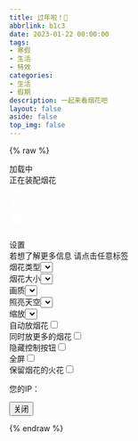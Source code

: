 ```yaml
---
title: 过年啦！🎊
abbrlink: b1c3
date: 2023-01-22 00:00:00
tags: 
- 寒假
- 生活
- 特效
categories: 
- 生活
- 假期
description: 一起来看烟花吧
layout: false
aside: false
top_img: false
---
```


{% raw %}

<!DOCTYPE html><html lang=en><head><meta charset=UTF-8><title>一起来看烟花吧！</title><meta name=viewport content="width=device-width,initial-scale=1,user-scalable=no"><meta name=mobile-web-app-capable content=yes><meta name=apple-mobile-web-app-capable content=yes><meta name=theme-color content=#000000><link rel="shortcut icon" type=image/png href=https://tt3.pages.dev/img/quqi.png><link rel=icon type=image/png href=https://tt3.pages.dev/img/quqi.png><link rel=apple-touch-icon-precomposed href=https://tt3.pages.dev/img/quqi.png><meta name=msapplication-TileColor content=#000000><meta name=msapplication-TileImage content=https://tt3.pages.dev/img/quqi.png><link href="https://fonts.googleapis.com/css?family=Russo+One" rel=stylesheet><link rel=stylesheet href=https://npm.elemecdn.com/ethan4116-blog/lib/effect/fireworks/reset.min.css><link rel=stylesheet href="https://npm.elemecdn.com/ethan4116-blog/lib/effect/fireworks/style.css"><body><div style=height:0;width:0;position:absolute;visibility:hidden><svg xmlns=http://www.w3.org/2000/svg><symbol id=icon-play viewbox="0 0 24 24"><path d="M8 5v14l11-7z"></symbol><symbol id=icon-pause viewbox="0 0 24 24"><path d="M6 19h4V5H6v14zm8-14v14h4V5h-4z"></symbol><symbol id=icon-close viewbox="0 0 24 24"><path d="M19 6.41L17.59 5 12 10.59 6.41 5 5 6.41 10.59 12 5 17.59 6.41 19 12 13.41 17.59 19 19 17.59 13.41 12z"></symbol><symbol id=icon-settings viewbox="0 0 24 24"><path d="M19.43 12.98c.04-.32.07-.64.07-.98s-.03-.66-.07-.98l2.11-1.65c.19-.15.24-.42.12-.64l-2-3.46c-.12-.22-.39-.3-.61-.22l-2.49 1c-.52-.4-1.08-.73-1.69-.98l-.38-2.65C14.46 2.18 14.25 2 14 2h-4c-.25 0-.46.18-.49.42l-.38 2.65c-.61.25-1.17.59-1.69.98l-2.49-1c-.23-.09-.49 0-.61.22l-2 3.46c-.13.22-.07.49.12.64l2.11 1.65c-.04.32-.07.65-.07.98s.03.66.07.98l-2.11 1.65c-.19.15-.24.42-.12.64l2 3.46c.12.22.39.3.61.22l2.49-1c.52.4 1.08.73 1.69.98l.38 2.65c.03.24.24.42.49.42h4c.25 0 .46-.18.49-.42l.38-2.65c.61-.25 1.17-.59 1.69-.98l2.49 1c.23.09.49 0 .61-.22l2-3.46c.12-.22.07-.49-.12-.64l-2.11-1.65zM12 15.5c-1.93 0-3.5-1.57-3.5-3.5s1.57-3.5 3.5-3.5 3.5 1.57 3.5 3.5-1.57 3.5-3.5 3.5z"></symbol><symbol id=icon-sound-on viewbox="0 0 24 24"><path d="M3 9v6h4l5 5V4L7 9H3zm13.5 3c0-1.77-1.02-3.29-2.5-4.03v8.05c1.48-.73 2.5-2.25 2.5-4.02zM14 3.23v2.06c2.89.86 5 3.54 5 6.71s-2.11 5.85-5 6.71v2.06c4.01-.91 7-4.49 7-8.77s-2.99-7.86-7-8.77z"></symbol><symbol id=icon-sound-off viewbox="0 0 24 24"><path d="M16.5 12c0-1.77-1.02-3.29-2.5-4.03v2.21l2.45 2.45c.03-.2.05-.41.05-.63zm2.5 0c0 .94-.2 1.82-.54 2.64l1.51 1.51C20.63 14.91 21 13.5 21 12c0-4.28-2.99-7.86-7-8.77v2.06c2.89.86 5 3.54 5 6.71zM4.27 3L3 4.27 7.73 9H3v6h4l5 5v-6.73l4.25 4.25c-.67.52-1.42.93-2.25 1.18v2.06c1.38-.31 2.63-.95 3.69-1.81L19.73 21 21 19.73l-9-9L4.27 3zM12 4L9.91 6.09 12 8.18V4z"></symbol></svg></div><div class=container><div class=loading-init><div class=loading-init__header>加载中</div><div class=loading-init__status>正在装配烟花</div></div><div class="stage-container remove"><div class=canvas-container><canvas id=trails-canvas></canvas><canvas id=main-canvas></canvas></div><div class=controls><div class="btn pause-btn"><svg fill=white width=24 height=24><use href=#icon-pause xlink:href=#icon-pause></use></svg></div><div class="btn sound-btn"><svg fill=white width=24 height=24><use href=#icon-sound-off xlink:href=#icon-sound-off></use></svg></div><div class="btn settings-btn"><svg fill=white width=24 height=24><use href=#icon-settings xlink:href=#icon-settings></use></svg></div></div><div class="menu hide"><div class=menu__inner-wrap><div class="btn btn--bright close-menu-btn"><svg fill=white width=24 height=24><use href=#icon-close xlink:href=#icon-close></use></svg></div><div class=menu__header>设置</div><div class=menu__subheader>若想了解更多信息 请点击任意标签</div><form><div class="form-option form-option--select"><label class=shell-type-label>烟花类型</label><select class=shell-type></select></div><div class="form-option form-option--select"><label class=shell-size-label>烟花大小</label><select class=shell-size></select></div><div class="form-option form-option--select"><label class=quality-ui-label>画质</label><select class=quality-ui></select></div><div class="form-option form-option--select"><label class=sky-lighting-label>照亮天空</label><select class=sky-lighting></select></div><div class="form-option form-option--select"><label class=scaleFactor-label>缩放</label><select class=scaleFactor></select></div><div class="form-option form-option--checkbox"><label class=auto-launch-label>自动放烟花</label><input class=auto-launch type="checkbox"></div><div class="form-option form-option--checkbox form-option--finale-mode"><label class=finale-mode-label>同时放更多的烟花</label><input class=finale-mode type="checkbox"></div><div class="form-option form-option--checkbox"><label class=hide-controls-label>隐藏控制按钮</label><input class=hide-controls type="checkbox"></div><div class="form-option form-option--checkbox form-option--fullscreen"><label class=fullscreen-label>全屏</label><input class=fullscreen type="checkbox"></div><div class="form-option form-option--checkbox"><label class=long-exposure-label>保留烟花的火花</label><input class=long-exposure type="checkbox"></div></form><div class=credits><p class=copyright>您的IP：<script src="https://pv.sohu.com/cityjson?ie=utf-8"></script><script type=text/javascript>document.write(returnCitySN.cip);</script><br><script>var mydate=new Date;document.writeln("COPYRIGHT&nbsp;&copy;&nbsp;2022 - "+mydate.getFullYear()+'&nbsp;<a target="_blank" href="/">神奇</a><br />ALL&nbsp;RIGHTS&nbsp;RESERVED');</script></p></div></div></div></div><div class=help-modal><div class=help-modal__overlay></div><div class=help-modal__dialog><div class=help-modal__header></div><div class=help-modal__body></div><button type=button class=help-modal__close-btn>关闭</button></div></div></div><script src=https://npm.elemecdn.com/ethan4116-blog/lib/effect/fireworks/fscreen.js></script><script src=https://npm.elemecdn.com/ethan4116-blog/lib/effect/fireworks/stage.js></script><script src=https://npm.elemecdn.com/ethan4116-blog/lib/effect/fireworks/math.js></script><script src=https://npm.elemecdn.com/ethan4116-blog/lib/effect/fireworks/settings.js></script>
{% endraw %}